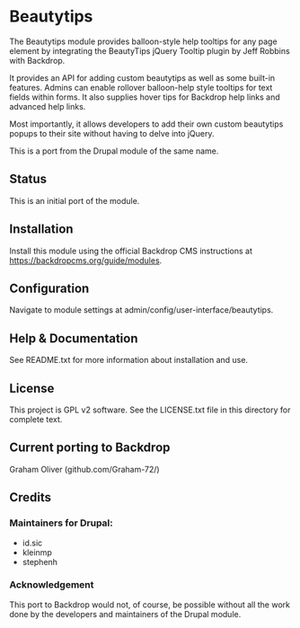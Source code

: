 # Beautytips

The Beautytips module provides balloon-style help tooltips for any page
element by integrating the BeautyTips jQuery Tooltip plugin by 
Jeff Robbins with Backdrop. 

It provides an API for adding custom beautytips as well as some 
built-in features. Admins can enable rollover balloon-help style 
tooltips for text fields within forms. It also supplies hover tips 
for Backdrop help links and advanced help links.

Most importantly, it allows developers to add their own custom 
beautytips popups to their site without having to delve into jQuery.

This is a port from the Drupal module of the same name. 


## Status

This is an initial port of the module.

## Installation

Install this module using the official Backdrop CMS instructions at
  https://backdropcms.org/guide/modules.
  
    
## Configuration

Navigate to module settings at admin/config/user-interface/beautytips.


## Help & Documentation

See README.txt for more information about installation and use.


## License

This project is GPL v2 software. See the LICENSE.txt file in this
directory for complete text.
    
        
## Current porting to Backdrop

Graham Oliver (github.com/Graham-72/)

## Credits

### Maintainers for Drupal:

- id.sic
- kleinmp
- stephenh


### Acknowledgement

This port to Backdrop would not, of course, be possible without all
the work done by the developers and maintainers of the Drupal module.
